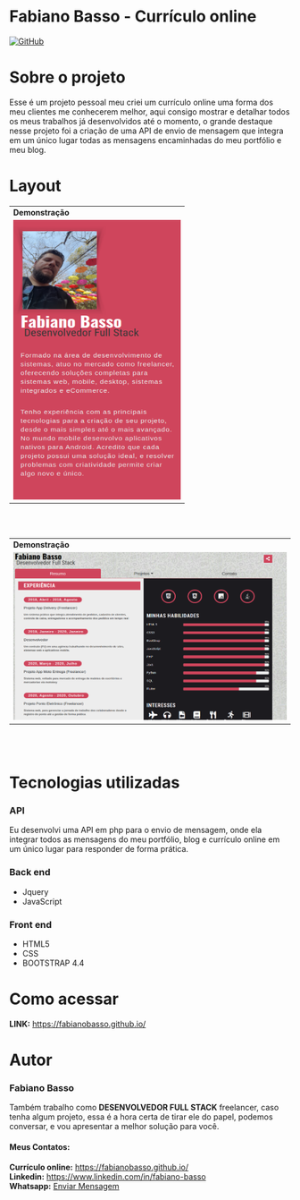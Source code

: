 # Fabiano Basso - Currículo online

[![GitHub](https://img.shields.io/github/license/fabianobasso/Jogo_De_Xadrez)](https://github.com/fabianobasso/fabianobasso.github.io/blob/master/LICENSE) 

# Sobre o projeto

Esse é um projeto pessoal meu criei um currículo online uma forma dos meu clientes me conhecerem melhor, aqui consigo mostrar e detalhar todos os meus trabalhos já desenvolvidos até o momento, o grande destaque nesse projeto foi a criação de uma API de envio de mensagem que integra em um único lugar todas as mensagens encaminhadas do meu portfólio e meu blog.


# Layout

<table>
    <tr>
        <td><b>Demonstração</b></td>
    </tr>
    <tr>
        <td><img src="https://github.com/fabianobasso/assets/blob/master/img/fabianoGitHub/fabiano.png" width="300" height="500" ></td>
    </tr>
</table>
 <br>
 <br>   
<table>
    <tr>
        <td><b>Demonstração</b></td>
    </tr>
    <tr>
        <td><img src="https://github.com/fabianobasso/assets/blob/master/img/fabianoGitHub/fabianoResumo.png" width="600" height="300"></td>
    </tr>
</table>
<br>
<br>

# Tecnologias utilizadas

### API
Eu desenvolvi uma API em php para o envio de mensagem, onde ela integrar todos as mensagens do meu portfólio, blog e currículo online em um único lugar para responder de forma prática.


### Back end
- Jquery
- JavaScript

### Front end
- HTML5
- CSS
- BOOTSTRAP 4.4

# Como acessar
**LINK:** https://fabianobasso.github.io/



# Autor

### Fabiano Basso
Também trabalho como **DESENVOLVEDOR FULL STACK** freelancer, caso tenha algum projeto, essa é a hora certa de tirar ele do papel, podemos conversar, e vou apresentar a melhor solução para você.

#### Meus Contatos:
**Currículo online:** https://fabianobasso.github.io/
<br>
**Linkedin:** https://www.linkedin.com/in/fabiano-basso
<br>
**Whatsapp:** [Enviar Mensagem](https://api.whatsapp.com/send?phone=5519999979098)


